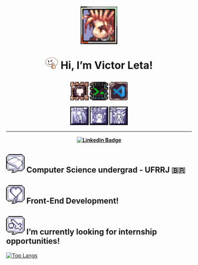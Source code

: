 <h1 align="center">
  <img src="img/ragnarokicon.png" alt="ícone ragnarok onlinek" width=100>
  
  <img src="img/emote_no1.gif" alt="emote /no1 do ragnarok" width=35> Hi, I’m Victor Leta! 
  
<h4 align="center">
  <img src="img/githubbadge.png" alt="github skill icon" width= 50> <img src="img/terminalbadge.png" alt="terminal skill icon" width= 50> <img src="img/vscodebadge.png" alt="vscode skill icon" width= 50>
  
  <img src="img/htmlbadge.png" alt="html skill icon" width= 50> <img src="img/cssbadge.png" alt="css skill icon" width= 50> <img src="img/javascriptbadge.png" alt="javascript skill icon" width= 50>  
  
<hr>

[![Linkedin Badge](https://img.shields.io/badge/-Linkedin-blue?style=for-the-badge&logo=Linkedin&logoColor=white&link=https://github.com/victorrlo)](https://www.linkedin.com/in/victor-leta)

## <img src="img/basicsbadge.png" width= 50> Computer Science undergrad - UFRRJ 🇧🇷
## <img src="img/lovebadge.png" width= 50> Front-End Development!

## <img src="img/internshipbadge.png" width= 50> I’m currently looking for internship opportunities!   

[![Top Langs](https://github-readme-stats.vercel.app/api/top-langs/?username=victorrlo&&show_icons=true&theme=default)](https://github.com/victorrlo)

<!---
victorrlo/victorrlo is a ✨ special ✨ repository because its `README.md` (this file) appears on your GitHub profile.
You can click the Preview link to take a look at your changes.
--->
